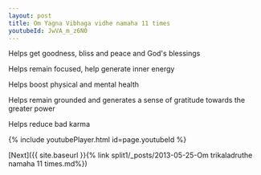```yaml
---
layout: post
title: Om Yagna Vibhaga vidhe namaha 11 times
youtubeId: JwVA_m_z6N0
---
```

 
 
Helps get goodness, bliss and peace and God's blessings
 
Helps remain focused, help generate inner energy 
 
Helps boost physical and mental health 
 
Helps remain grounded and generates a sense of gratitude towards the greater power 
 
Helps reduce bad karma
 
 
 
 


{% include youtubePlayer.html id=page.youtubeId %}
 
[Next]({{ site.baseurl }}{% link  split1/_posts/2013-05-25-Om trikaladruthe namaha 11 times.md%})
 

